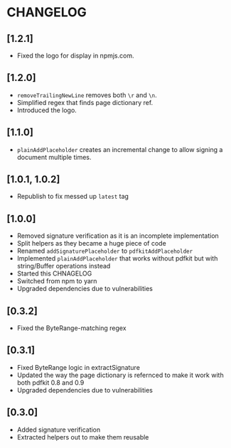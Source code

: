# CHANGELOG

## [1.2.1]

* Fixed the logo for display in npmjs.com.

## [1.2.0]

* `removeTrailingNewLine` removes both `\r` and `\n`.
* Simplified regex that finds page dictionary ref.
* Introduced the logo.

## [1.1.0]

* `plainAddPlaceholder` creates an incremental change to allow signing a document multiple times.

## [1.0.1, 1.0.2]

* Republish to fix messed up `latest` tag

## [1.0.0]

* Removed signature verification as it is an incomplete implementation
* Split helpers as they became a huge piece of code
* Renamed `addSignaturePlaceholder` to `pdfkitAddPlaceholder`
* Implemented `plainAddPlaceholder` that works without pdfkit but with string/Buffer operations instead
* Started this CHNAGELOG
* Switched from npm to yarn
* Upgraded dependencies due to vulnerabilities

## [0.3.2]

* Fixed the ByteRange-matching regex

## [0.3.1]

* Fixed ByteRange logic in extractSignature
* Updated the way the page dictionary is refernced to make it work with both pdfkit 0.8 and 0.9
* Upgraded dependencies due to vulnerabilities

## [0.3.0]

* Added signature verification
* Extracted helpers out to make them reusable
